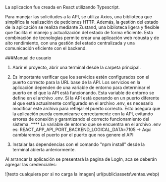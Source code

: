 La aplicacion fue creada en React utilizando Typescript. 

Para manejar las solicitudes a la API, se utiliza Axios, una biblioteca que simplifica la realización de peticiones HTTP. Además, la gestión del estado de la aplicación se realiza mediante Zustand, una biblioteca ligera y flexible que facilita el manejo y actualización del estado de forma eficiente. Esta combinación de tecnologías permite crear una aplicación web robusta y de alto rendimiento, con una gestión del estado centralizada y una comunicación eficiente con el backend.

###Manual de usuario

1. Abrir el proyecto, abrir una terminal desde la carpeta principal. 

2. Es importante verificar que los servicios estén configurados con el puerto correcto para la URL base de la API. Los servicios en la aplicación dependen de una variable de entorno para determinar el puerto en el que la API está funcionando. Esta variable de entorno se define en el archivo .env. Si la API está operando en un puerto diferente al que está actualmente configurado en el archivo .env, es necesario modificar este archivo para reflejar el puerto correcto. Esto asegura que la aplicación pueda comunicarse correctamente con la API, evitando errores de conexión y garantizando el correcto funcionamiento del sistema.
            **** La variable de entorno que se encuentra en el archivo .env es: REACT_APP_API_PORT_BACKEND_LOGICAL_DATA=7105
            -> Aqui cambiaremos el puerto por el puerto que nos genere el API

3. Instalar las dependencias con el comando "npm install" desde la terminal abierta anteriormente.


Al arrancar la aplicación se presentará la pagina de LogIn, aca se deberán agregar las credenciales:

![texto cualquiera por si no carga la imagen] url(public\assets\ventas.webp)
